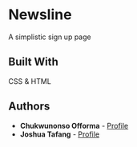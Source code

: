 # Newsline

A simplistic sign up page 

## Built With

CSS & HTML

## Authors

* **Chukwunonso Offorma** - [Profile](https://github.com/offorma)
* **Joshua Tafang**  - [Profile](https://github.com/tafodinho)

